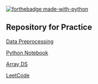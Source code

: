 [![forthebadge made-with-python](http://ForTheBadge.com/images/badges/made-with-python.svg)](https://www.python.org/)

## Repository for Practice

[Data Preprocessing](https://github.com/KarthikKaiplody/Practice_Repo/blob/master/Data_Preprocessing.ipynb)

[Python Notebook](https://github.com/KarthikKaiplody/Practice_Repo/blob/master/Python%2BPractice.ipynb)

[Array DS](https://github.com/KarthikKaiplody/Practice_Repo/blob/master/ArrayDS.ipynb)

[LeetCode](https://github.com/KarthikKaiplody/Practice_Repo/blob/master/LeetCode_Arrays.ipynb)

